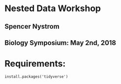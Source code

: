 # Nested Data Workshop
## Spencer Nystrom
## Biology Symposium: May 2nd, 2018

# Requirements:

```{r}
install.packages('tidyverse')
```
